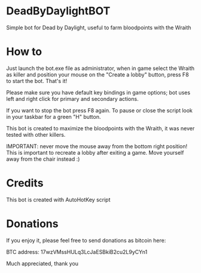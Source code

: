 # DeadByDaylightBOT
Simple bot for Dead by Daylight, useful to farm bloodpoints with the Wraith


# How to
Just launch the bot.exe file as administrator, when in game select the Wraith as killer and position your mouse on the "Create a lobby" button, press F8 to start the bot. That's it!

Please make sure you have default key bindings in game options; bot uses left and right click for primary and secondary actions.

If you want to stop the bot press F8 again. To pause or close the script look in your taskbar for a green "H" button.

This bot is created to maximize the bloodpoints with the Wraith, it was never tested with other killers.

IMPORTANT: never move the mouse away from the bottom right position! This is important to recreate a lobby after exiting a game. Move yourself away from the chair instead :)


# Credits
This bot is created with AutoHotKey script


# Donations
If you enjoy it, please feel free to send donations as bitcoin here:

BTC address: 17wzVMssHULq3LcJaESBkiB2cu2L9yCYn1

Much appreciated, thank you
